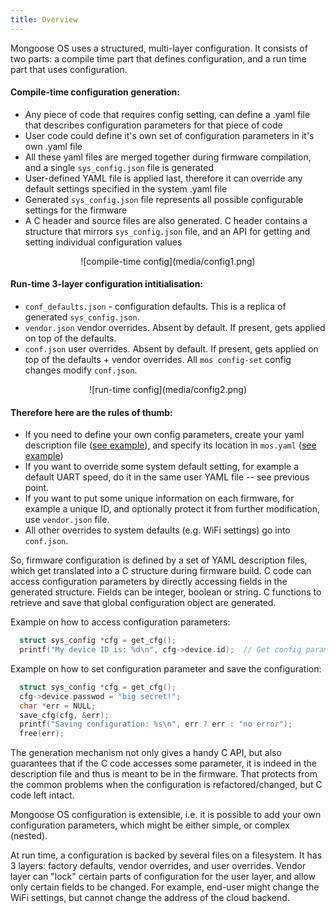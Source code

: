 ```yaml
---
title: Overview
---
```



Mongoose OS uses a structured, multi-layer configuration.
It consists of two parts: a compile time part that defines configuration,
and a run time part that uses configuration.

#### Compile-time configuration generation:

- Any piece of code that requires config setting, can define a .yaml file
that describes configuration parameters for that piece of code
- User code could define it's own set of configuration parameters in
it's own .yaml file
- All these yaml files are merged together during firmware compilation,
and a single `sys_config.json` file is generated
- User-defined YAML file is applied last, therefore it can override any
default settings specified in the system .yaml file
- Generated `sys_config.json` file represents all possible
  configurable settings for the firmware
- A C header and source files are also generated. C header contains a structure
that mirrors `sys_config.json` file, and an API for getting and setting
individual configuration values

<center>
![compile-time config](media/config1.png)
</center>

#### Run-time 3-layer configuration intitialisation:

- `conf_defaults.json` - configuration defaults. This is a replica of generated
  `sys_config.json`.
- `vendor.json` vendor overrides. Absent by default. If present,
   gets applied on top of the defaults.
- `conf.json` user overrides. Absent by default. If present, gets applied on top
   of the defaults + vendor overrides. All `mos config-set` config changes
   modify `conf.json`.

<center>
![run-time config](media/config2.png)
</center>

#### Therefore here are the rules of thumb:

- If you need to define your own config parameters, create your yaml
  description file ([see example](https://github.com/cesanta/mongoose-os/blob/master/fw/skeleton/src/conf_schema.yaml)), and specify its location in `mos.yaml`
  ([see example](https://github.com/cesanta/mongoose-os/blob/master/fw/skeleton/mos.yml))
- If you want to override some system default setting, for example
  a default UART speed, do it in the same user YAML file -- see previous point.
- If you want to put some unique information on each firmware, for example
  a unique ID, and optionally protect it from further modification, use `vendor.json` file.
- All other overrides to system defaults (e.g. WiFi settings) go into `conf.json`.
  

So, firmware configuration is defined by a set of YAML description files,
which get translated into a C structure during firmware build.
C code can access configuration
parameters by directly accessing fields in the generated structure.
Fields can be integer, boolean or string. C functions to retrieve and save
that global configuration object are generated.

Example on how to access configuration parameters:

```c
  struct sys_config *cfg = get_cfg();
  printf("My device ID is: %d\n", cfg->device.id);  // Get config param
```

Example on how to set configuration parameter and save the configuration:
```c
  struct sys_config *cfg = get_cfg();
  cfg->device.passwod = "big secret!";
  char *err = NULL;
  save_cfg(cfg, &err);
  printf("Saving configuration: %s\n", err ? err : "no error");
  free(err);
```

The generation mechanism not only gives a handy C API, but also guarantees
that if the C code accesses some parameter, it is indeed in the description
file and thus is meant to be in the firmware. That protects from the common
problems when the configuration is refactored/changed, but C code left intact.

Mongoose OS configuration is extensible, i.e. it is possible to add your own
configuration parameters, which might be either simple, or complex (nested).

At run time, a configuration is backed by several files on a filesystem.
It has 3 layers: factory defaults, vendor overrides, and user overrides.
Vendor layer can "lock" certain parts of
configuration for the user layer, and allow only certain fields to be changed.
For example, end-user might change the WiFi settings, but cannot change the
address of the cloud backend.


<!--
the two C files: `buid/gen/sys_config.h` and `build/gen/sys_config.c`.
A header file contains

You can see the generated structure


during the
firmware build
 and represented in C code by a structure


and in JavaScript by an object. Integer, boolean and string values are supported.

The configuration can be extended by the user (new fields can be added).

At boot, values are initialised with defaults and can be overridden from two layers of the configuration files; vendor and user.

Values can be changed at runtime, but usually a reboot is required for new settings to be applied.

See example on how to build a web UI for managing device
configuration at
https://github.com/cesanta/mongoose-os/tree/master/fw/examples/c_web_config .
-->
